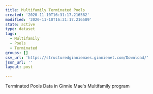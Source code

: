 ```yaml
---
title: Multifamily Terminated Pools
created: '2020-11-10T16:31:17.216582'
modified: '2020-11-10T16:31:17.216589'
state: active
type: dataset
tags:
  - Multifamily
  - Pools
  - Terminated
groups: []
csv_url: 'https://structuredginniemaes.ginnienet.com/Download/'
json_url: ''
layout: post

---
```

Terminated Pools Data in Ginnie Mae's Multifamily program
